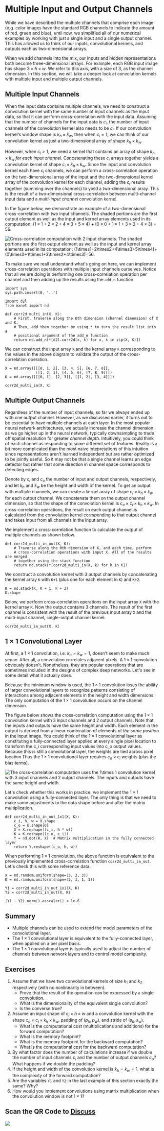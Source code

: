 # Multiple Input and Output Channels

While we have described the multiple channels
that comprise each image (e.g. color images have the standard RGB channels 
to indicate the amount of red, green and blue),
until now, we simplified all of our numerical examples 
by working with just a single input and a single output channel.
This has allowed us to think of our inputs, convolutional kernels,
and outputs each as two-dimensional arrays.

When we add channels into the mix, 
our inputs and hidden representations  
both become three-dimensional arrays.
For example, each RGB input image has shape $3\times h\times w$. 
We refer to this axis, with a size of 3, as the channel dimension. 
In this section, we will take a deeper look 
at convolution kernels with multiple input and multiple output channels.

## Multiple Input Channels

When the input data contains multiple channels, 
we need to construct a convolution kernel 
with the same number of input channels as the input data, 
so that it can perform cross-correlation with the input data. 
Assuming that the number of channels for the input data is $c_i$, 
the number of input channels of the convolution kernel also needs to be $c_i$. If our convolution kernel's window shape is $k_h\times k_w$,
then when $c_i=1$, we can think of our convolution kernel 
as just a two-dimensional array of shape $k_h\times k_w$. 

However, when $c_i>1$, we need a kernel 
that contains an array of shape $k_h\times k_w$ *for each input channel*. Concatenating these $c_i$ arrays together 
yields a convolution kernel of shape $c_i\times k_h\times k_w$. 
Since the input and convolution kernel each have $c_i$ channels, 
we can perform a cross-correlation operation 
on the two-dimensional array of the input 
and the two-dimensional kernel array of the convolution kernel 
for each channel, adding the $c_i$ results together 
(summing over the channels)
to yield a two-dimensional array. 
This is the result of a two-dimensional cross-correlation 
between multi-channel input data and 
a *multi-input channel* convolution kernel.

In the figure below, we demonstrate an example 
of a two-dimensional cross-correlation with two input channels. 
The shaded portions are the first output element 
as well as the input and kernel array elements used in its computation: 
$(1\times1+2\times2+4\times3+5\times4)+(0\times0+1\times1+3\times2+4\times3)=56$.

![Cross-correlation computation with 2 input channels. The shaded portions are the first output element as well as the input and kernel array elements used in its computation: $(1\times1+2\times2+4\times3+5\times4)+(0\times0+1\times1+3\times2+4\times3)=56$. ](../img/conv_multi_in.svg)


To make sure we reall understand what's going on here,
we can implement cross-correlation operations with multiple input channels ourselves. 
Notice that all we are doing is performing one cross-correlation operation 
per channel and then adding up the results using the `add_n` function.

```{.python .input  n=1}
import sys
sys.path.insert(0, '..')

import d2l
from mxnet import nd

def corr2d_multi_in(X, K):
    # First, traverse along the 0th dimension (channel dimension) of X and K.
    # Then, add them together by using * to turn the result list into a
    # positional argument of the add_n function
    return nd.add_n(*[d2l.corr2d(x, k) for x, k in zip(X, K)])
```

We can construct the input array `X` and the kernel array `K` 
corresponding to the values in the above diagram 
to validate the output of the cross-correlation operation.

```{.python .input  n=2}
X = nd.array([[[0, 1, 2], [3, 4, 5], [6, 7, 8]],
              [[1, 2, 3], [4, 5, 6], [7, 8, 9]]])
K = nd.array([[[0, 1], [2, 3]], [[1, 2], [3, 4]]])

corr2d_multi_in(X, K)
```

## Multiple Output Channels

Regardless of the number of input channels, 
so far we always ended up with one output channel. 
However, as we discussed earlier, 
it turns out to be essential to have multiple channels at each layer. 
In the most popular neural network architectures, 
we actually increase the channel dimension 
as we go higher up in the neural network, 
typically downsampling to trade off spatial resolution 
for greater *channel depth*.
Intuitively, you could think of each channel 
as responding to some different set of features. 
Reality is a bit more complicated than the most naive intepretations of this intuition since representations aren't learned independent but are rather optimized to be jointly useful.
So it may not be that a single channel learns an edge detector but rather that some direction in channel space corresponds to detecting edges.


Denote by $c_i$ and $c_o$ the number 
of input and output channels, respectively, 
and let $k_h$ and $k_w$ be the height and width of the kernel. 
To get an output with multiple channels, 
we can create a kernel array 
of shape $c_i\times k_h\times k_w$ 
for each output channel. 
We concatenate them on the output channel dimension,
so that the shape of the convolution kernel 
is $c_o\times c_i\times k_h\times k_w$. 
In cross-correlation operations, 
the result on each output channel is calculated 
from the convolution kernel corrsponding to that output channel 
and takes input from all channels in the input array.

We implement a cross-correlation function 
to calculate the output of multiple channels as shown below.

```{.python .input  n=3}
def corr2d_multi_in_out(X, K):
    # Traverse along the 0th dimension of K, and each time, perform
    # cross-correlation operations with input X. All of the results are merged
    # together using the stack function
    return nd.stack(*[corr2d_multi_in(X, k) for k in K])
```

We construct a convolution kernel with 3 output channels 
by concatenating the kernel array `K` with `K+1` 
(plus one for each element in `K`) and `K+2`.

```{.python .input  n=4}
K = nd.stack(K, K + 1, K + 2)
K.shape
```

Below, we perform cross-correlation operations 
on the input array `X` with the kernel array `K`. 
Now the output contains 3 channels. 
The result of the first channel is consistent 
with the result of the previous input array `X` 
and the multi-input channel, 
single-output channel kernel.

```{.python .input  n=5}
corr2d_multi_in_out(X, K)
```

## $1\times 1$ Convolutional Layer

At first, a $1 \times 1$ convolution, i.e. $k_h = k_w = 1$, 
doesn't seem to make much sense. 
After all, a convolution correlates adjacent pixels. 
A $1 \times 1$ convolution obviously doesn't. 
Nonetheless, they are popular operations that are sometimes included
in the designs of complex deep networks. 
Let's see in some detail what it actually does.

Because the minimum window is used, 
the $1\times 1$ convolution loses the ability 
of larger convolutional layers 
to recognize patterns consisting of interactions
among adjacent elements in the height and width dimensions. 
The only computation of the $1\times 1$ convolution occurs 
on the channel dimension. 

The figure below shows the cross-correlation computation 
using the $1\times 1$ convolution kernel 
with 3 input channels and 2 output channels. 
Note that the inputs and outputs have the same height and width. 
Each element in the output is derived 
from a linear combination of elements *at the same position* 
in the input image. 
You could think of the $1\times 1$ convolutional layer 
as constituting a fully-connected layer applied at every single pixel location
to transform the c_i corresponding input values into c_o output values.
Because this is still a convolutional layer, 
the weights are tied across pixel location 
Thus the $1\times 1$ convolutional layer requires $c_o\times c_i$ weights
(plus the bias terms).


![The cross-correlation computation uses the $1\times 1$ convolution kernel with 3 input channels and 2 output channels. The inputs and outputs have the same height and width. ](../img/conv_1x1.svg)

Let's check whether this works in practice: 
we implement the $1 \times 1$ convolution 
using a fully-connected layer. 
The only thing is that we need to make some adjustments 
to the data shape before and after the matrix multiplication.

```{.python .input  n=6}
def corr2d_multi_in_out_1x1(X, K):
    c_i, h, w = X.shape
    c_o = K.shape[0]
    X = X.reshape((c_i, h * w))
    K = K.reshape((c_o, c_i))
    Y = nd.dot(K, X)  # Matrix multiplication in the fully connected layer
    return Y.reshape((c_o, h, w))
```

When performing $1\times 1$ convolution, 
the above function is equivalent to the previously implemented cross-correlation function `corr2d_multi_in_out`. 
Let's check this with some reference data.

```{.python .input  n=7}
X = nd.random.uniform(shape=(3, 3, 3))
K = nd.random.uniform(shape=(2, 3, 1, 1))

Y1 = corr2d_multi_in_out_1x1(X, K)
Y2 = corr2d_multi_in_out(X, K)

(Y1 - Y2).norm().asscalar() < 1e-6
```

## Summary

* Multiple channels can be used to extend the model parameters of the convolutional layer.
* The $1\times 1$ convolutional layer is equivalent to the fully-connected layer, when applied on a per pixel basis.
* The $1\times 1$ convolutional layer is typically used to adjust the number of channels between network layers and to control model complexity.


## Exercises

1. Assume that we have two convolutional kernels of size $k_1$ and $k_2$ respectively (with no nonlinearity in between).
    * Prove that the result of the operation can be expressed by a single convolution.
    * What is the dimensionality of the equivalent single convolution?
    * Is the converse true?
1. Assume an input shape of $c_i\times h\times w$ and a convolution kernel with the shape $c_o\times c_i\times k_h\times k_w$, padding of $(p_h, p_w)$, and stride of $(s_h, s_w)$.
    * What is the computational cost (multiplications and additions) for the forward computation?
    * What is the memory footprint?
    * What is the memory footprint for the backward computation?
    * What is the computational cost for the backward computation?
1. By what factor does the number of calculations increase if we double the number of input channels $c_i$ and the number of output channels $c_o$? What happens if we double the padding?
1. If the height and width of the convolution kernel is $k_h=k_w=1$, what is the complexity of the forward computation?
1. Are the variables `Y1` and `Y2` in the last example of this section exactly the same? Why?
1. How would you implement convolutions using matrix multiplication when the convolution window is not $1\times 1$?

## Scan the QR Code to [Discuss](https://discuss.mxnet.io/t/2351)

![](../img/qr_channels.svg)
